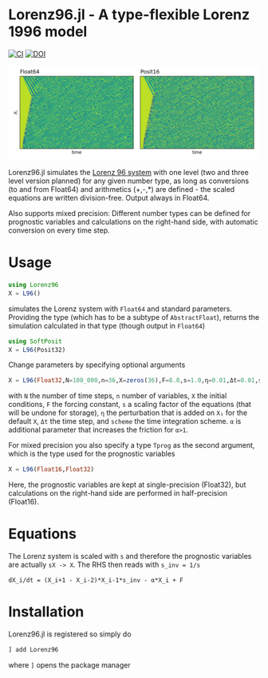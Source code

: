 # Lorenz96.jl - A type-flexible Lorenz 1996 model
[![CI](https://github.com/milankl/Lorenz96.jl/actions/workflows/CI.yml/badge.svg)](https://github.com/milankl/Lorenz96.jl/actions/workflows/CI.yml)
[![DOI](https://zenodo.org/badge/198242642.svg)](https://zenodo.org/badge/latestdoi/198242642)

![attractor](figs/hovmoeller.png?raw=true "L96 Hovmoeller diagram")

Lorenz96.jl simulates the [Lorenz 96 system](https://en.wikipedia.org/wiki/Lorenz_96_model) with one level (two and three level version planned) for any given number type, as long as conversions (to and from Float64) and arithmetics (+,-,*) are defined - the scaled equations are written division-free. Output always in Float64.

Also supports mixed precision: Different number types can be defined for prognostic variables and calculations on the right-hand side, with automatic conversion on every time step.

# Usage
```julia
using Lorenz96
X = L96()
```
simulates the Lorenz system with `Float64` and standard parameters. Providing the type (which has to be a subtype of `AbstractFloat`), returns the simulation calculated in that type (though output in `Float64`)
```julia
using SoftPosit
X = L96(Posit32)
```
Change parameters by specifying optional arguments
```julia
X = L96(Float32,N=100_000,n=36,X=zeros(36),F=8.0,s=1.0,η=0.01,Δt=0.01,scheme="RK4")
```
with `N` the number of time steps, `n` number of variables, `X` the initial conditions, `F` the forcing constant, `s` a scaling factor of the equations (that will be undone for storage), `η` the perturbation that is added on `X₁` for the default `X`, `Δt` the time step, and `scheme` the time integration scheme. `α` is additional parameter that increases the friction for `α>1`.

For mixed precision you also specify a type `Tprog` as the second argument, which is the type used for the prognostic variables
```julia
X = L96(Float16,Float32)
```
Here, the prognostic variables are kept at single-precision (Float32), but calculations on the right-hand side are performed in half-precision (Float16).

# Equations

The Lorenz system is scaled with `s` and therefore the prognostic variables are actually  `sX -> X`. The RHS then reads with `s_inv = 1/s`
```
dX_i/dt = (X_i+1 - X_i-2)*X_i-1*s_inv - α*X_i + F
```

# Installation

Lorenz96.jl is registered so simply do
```julia
] add Lorenz96
```
where `]` opens the package manager
